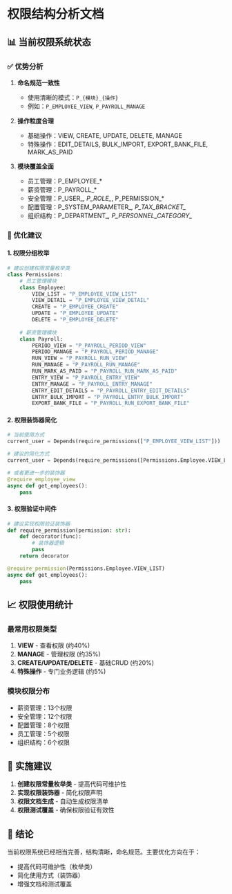 # 权限结构分析文档

## 📊 当前权限系统状态

### ✅ 优势分析

1. **命名规范一致性** 
   - 使用清晰的模式：`P_{模块}_{操作}`
   - 例如：`P_EMPLOYEE_VIEW`, `P_PAYROLL_MANAGE`

2. **操作粒度合理**
   - 基础操作：VIEW, CREATE, UPDATE, DELETE, MANAGE
   - 特殊操作：EDIT_DETAILS, BULK_IMPORT, EXPORT_BANK_FILE, MARK_AS_PAID

3. **模块覆盖全面**
   - 员工管理：P_EMPLOYEE_*
   - 薪资管理：P_PAYROLL_*
   - 安全管理：P_USER_*, P_ROLE_*, P_PERMISSION_*
   - 配置管理：P_SYSTEM_PARAMETER_*, P_TAX_BRACKET_*
   - 组织结构：P_DEPARTMENT_*, P_PERSONNEL_CATEGORY_*

### 🎯 优化建议

#### 1. 权限分组枚举

```python
# 建议创建权限常量枚举类
class Permissions:
    # 员工管理模块
    class Employee:
        VIEW_LIST = "P_EMPLOYEE_VIEW_LIST"
        VIEW_DETAIL = "P_EMPLOYEE_VIEW_DETAIL"
        CREATE = "P_EMPLOYEE_CREATE"
        UPDATE = "P_EMPLOYEE_UPDATE"
        DELETE = "P_EMPLOYEE_DELETE"
    
    # 薪资管理模块
    class Payroll:
        PERIOD_VIEW = "P_PAYROLL_PERIOD_VIEW"
        PERIOD_MANAGE = "P_PAYROLL_PERIOD_MANAGE"
        RUN_VIEW = "P_PAYROLL_RUN_VIEW"
        RUN_MANAGE = "P_PAYROLL_RUN_MANAGE"
        RUN_MARK_AS_PAID = "P_PAYROLL_RUN_MARK_AS_PAID"
        ENTRY_VIEW = "P_PAYROLL_ENTRY_VIEW"
        ENTRY_MANAGE = "P_PAYROLL_ENTRY_MANAGE"
        ENTRY_EDIT_DETAILS = "P_PAYROLL_ENTRY_EDIT_DETAILS"
        ENTRY_BULK_IMPORT = "P_PAYROLL_ENTRY_BULK_IMPORT"
        EXPORT_BANK_FILE = "P_PAYROLL_RUN_EXPORT_BANK_FILE"
```

#### 2. 权限装饰器简化

```python
# 当前使用方式
current_user = Depends(require_permissions(["P_EMPLOYEE_VIEW_LIST"]))

# 建议的简化方式
current_user = Depends(require_permissions([Permissions.Employee.VIEW_LIST]))

# 或者更进一步的装饰器
@require_employee_view
async def get_employees():
    pass
```

#### 3. 权限验证中间件

```python
# 建议实现权限验证装饰器
def require_permission(permission: str):
    def decorator(func):
        # 装饰器逻辑
        pass
    return decorator

@require_permission(Permissions.Employee.VIEW_LIST)
async def get_employees():
    pass
```

## 📈 权限使用统计

### 最常用权限类型
1. **VIEW** - 查看权限 (约40%)
2. **MANAGE** - 管理权限 (约35%)
3. **CREATE/UPDATE/DELETE** - 基础CRUD (约20%)
4. **特殊操作** - 专门业务逻辑 (约5%)

### 模块权限分布
- 薪资管理：13个权限
- 安全管理：12个权限
- 配置管理：8个权限
- 员工管理：5个权限
- 组织结构：6个权限

## 🚀 实施建议

1. **创建权限常量枚举类** - 提高代码可维护性
2. **实现权限装饰器** - 简化权限声明
3. **权限文档生成** - 自动生成权限清单
4. **权限测试覆盖** - 确保权限验证有效性

## 📝 结论

当前权限系统已经相当完善，结构清晰，命名规范。主要优化方向在于：
- 提高代码可维护性（枚举类）
- 简化使用方式（装饰器）
- 增强文档和测试覆盖 